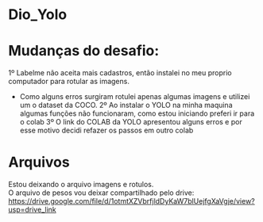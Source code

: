 # Dio_Yolo

# Mudanças do desafio:
1º Labelme não aceita mais cadastros, então instalei no meu proprio computador para rotular as imagens.
   * Como alguns erros surgiram rotulei apenas algumas imagens e utilizei um o dataset da COCO.
2º Ao instalar o YOLO na minha maquina algumas funções não funcionaram, como estou iniciando preferi ir para o colab
3º O link do COLAB da YOLO apresentou alguns erros e por esse motivo decidi refazer os passos em outro colab

# Arquivos
Estou deixando o arquivo imagens e rotulos.  
O arquivo de pesos vou deixar compartilhado pelo drive:
https://drive.google.com/file/d/1otmtXZVbrfjldDyKaW7blUejfgXaVgje/view?usp=drive_link

